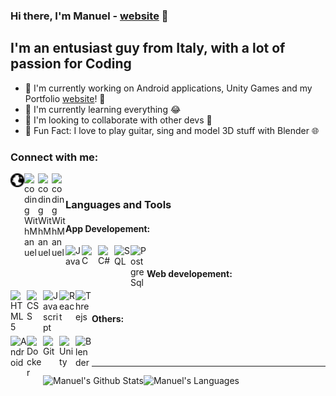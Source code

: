 ### Hi there, I'm Manuel - [website] 👋

## I'm an entusiast guy from Italy, with a lot of passion for Coding
- 📱 I'm currently working on Android applications, Unity Games and my Portfolio [website]! 📄 
- 🌱 I'm currently learning everything 😂
- 👯 I'm looking to collaborate with other devs 👯
- 🎼 Fun Fact: I love to play guitar, sing and model 3D stuff with Blender 🌐

### Connect with me:
[<img align="left" alt="codingWithManuel" width="22px" src = "https://raw.githubusercontent.com/iconic/open-iconic/master/svg/globe.svg"/>][website]
[<img align="left" alt="codingWithManuel" width="22px" src="https://cdn.jsdelivr.net/npm/simple-icons@v3/icons/instagram.svg"/>][instagram]
[<img align="left" alt="codingWithManuel" width="22px" src="https://cdn.jsdelivr.net/npm/simple-icons@v3/icons/linkedin.svg"/>][linkedin]
[<img align="left" alt="codingWithManuel" width="22px" src="https://cdn.jsdelivr.net/npm/simple-icons@v3/icons/twitter.svg"/>][twitter]

<br />

### Languages and Tools

#### App Developement:
<img align="left" alt= "Java" width="26px" src = "https://cdn.jsdelivr.net/gh/devicons/devicon/icons/java/java-original-wordmark.svg"/>
<img align="left" alt= "C" width="26px" src = "https://cdn.jsdelivr.net/gh/devicons/devicon/icons/c/c-original.svg"/>
<img align="left" alt= "C#" width="26px" src = "https://cdn.jsdelivr.net/gh/devicons/devicon/icons/csharp/csharp-original.svg"/>
<img align="left" alt= "SQL" width="26px" src = "https://cdn.jsdelivr.net/gh/devicons/devicon/icons/mysql/mysql-original-wordmark.svg"/>
<img align="left" alt= "PostgreSql" width="26px" src = "https://cdn.jsdelivr.net/gh/devicons/devicon/icons/postgresql/postgresql-original.svg"/>
<br />

#### Web developement:
<img align="left" alt= "HTML5" width="26px" src = "https://cdn.jsdelivr.net/gh/devicons/devicon/icons/html5/html5-original-wordmark.svg"/>
<img align="left" alt= "CSS" width="26px" src = "https://cdn.jsdelivr.net/gh/devicons/devicon/icons/css3/css3-original-wordmark.svg"/>
<img align="left" alt= "Javascript" width="26px" src = "https://cdn.jsdelivr.net/gh/devicons/devicon/icons/javascript/javascript-original.svg"/>
<img align="left" alt= "React" width="26px" src = "https://cdn.jsdelivr.net/gh/devicons/devicon/icons/react/react-original.svg"/>
<img align="left" alt= "Threejs" width="26px" src = "https://pbs.twimg.com/profile_images/1390736294666506242/_D_h6aWq_400x400.png"/>
<br />

#### Others:
<img align="left" alt= "Android" width="26px" src = "https://cdn.jsdelivr.net/gh/devicons/devicon/icons/android/android-original-wordmark.svg"/>
<img align="left" alt= "Docker" width="26px" src = "https://cdn.jsdelivr.net/gh/devicons/devicon/icons/docker/docker-original.svg"/>
<img align="left" alt= "Git" width="26px" src = "https://cdn.jsdelivr.net/gh/devicons/devicon/icons/git/git-original.svg"/>
<img align="left" alt= "Unity" width="26px" src = "https://cdn.jsdelivr.net/gh/devicons/devicon/icons/unity/unity-original-wordmark.svg"/>
<img align="left" alt= "Blender" width="26px" src = "https://upload.wikimedia.org/wikipedia/commons/0/0c/Blender_logo_no_text.svg"/>

<br />
<br />

---

<img align="left" alt="Manuel's Github Stats" src="https://github-readme-stats.vercel.app/api?username=Manu1107&show_icons=true&hide_border=true" />

<img align="left" alt="Manuel's Languages" src="https://github-readme-stats.vercel.app/api/top-langs/?username=Manu1107&langs_count=8" />



[website]: https://google.it
[twitter]: https://twitter.com/ManuelCarbone
[instagram]: https://www.instagram.com/manuel_carbone95/
[linkedin]: https://www.linkedin.com/in/manuel-carbone-834099109/
